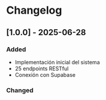# Changelog

## [1.0.0] - 2025-06-28
### Added
- Implementación inicial del sistema
- 25 endpoints RESTful
- Conexión con Supabase

### Changed
